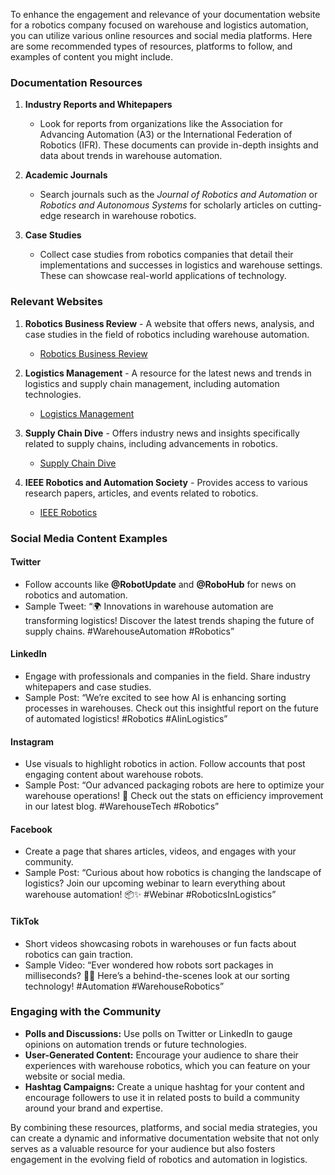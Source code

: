 To enhance the engagement and relevance of your documentation website for a robotics company focused on warehouse and logistics automation, you can utilize various online resources and social media platforms. Here are some recommended types of resources, platforms to follow, and examples of content you might include.

### Documentation Resources
1. **Industry Reports and Whitepapers**
   - Look for reports from organizations like the Association for Advancing Automation (A3) or the International Federation of Robotics (IFR). These documents can provide in-depth insights and data about trends in warehouse automation.

2. **Academic Journals**
   - Search journals such as the *Journal of Robotics and Automation* or *Robotics and Autonomous Systems* for scholarly articles on cutting-edge research in warehouse robotics.

3. **Case Studies**
   - Collect case studies from robotics companies that detail their implementations and successes in logistics and warehouse settings. These can showcase real-world applications of technology.

### Relevant Websites
1. **Robotics Business Review** - A website that offers news, analysis, and case studies in the field of robotics including warehouse automation.
   - [Robotics Business Review](https://www.roboticsbusinessreview.com)

2. **Logistics Management** - A resource for the latest news and trends in logistics and supply chain management, including automation technologies.
   - [Logistics Management](https://www.logisticsmgmt.com)

3. **Supply Chain Dive** - Offers industry news and insights specifically related to supply chains, including advancements in robotics.
   - [Supply Chain Dive](https://www.supplychaindive.com)

4. **IEEE Robotics and Automation Society** - Provides access to various research papers, articles, and events related to robotics.
   - [IEEE Robotics](https://www.ieee-ras.org)

### Social Media Content Examples
#### Twitter
- Follow accounts like **@RobotUpdate** and **@RoboHub** for news on robotics and automation.
- Sample Tweet: “🌍 Innovations in warehouse automation are transforming logistics! Discover the latest trends shaping the future of supply chains. #WarehouseAutomation #Robotics”

#### LinkedIn
- Engage with professionals and companies in the field. Share industry whitepapers and case studies.
- Sample Post: “We’re excited to see how AI is enhancing sorting processes in warehouses. Check out this insightful report on the future of automated logistics! #Robotics #AIinLogistics”

#### Instagram
- Use visuals to highlight robotics in action. Follow accounts that post engaging content about warehouse robots.
- Sample Post: “Our advanced packaging robots are here to optimize your warehouse operations! 🚀 Check out the stats on efficiency improvement in our latest blog. #WarehouseTech #Robotics”

#### Facebook
- Create a page that shares articles, videos, and engages with your community.
- Sample Post: “Curious about how robotics is changing the landscape of logistics? Join our upcoming webinar to learn everything about warehouse automation! 📦✨ #Webinar #RoboticsInLogistics”

#### TikTok
- Short videos showcasing robots in warehouses or fun facts about robotics can gain traction.
- Sample Video: “Ever wondered how robots sort packages in milliseconds? 🤖💨 Here’s a behind-the-scenes look at our sorting technology! #Automation #WarehouseRobotics”

### Engaging with the Community
- **Polls and Discussions:** Use polls on Twitter or LinkedIn to gauge opinions on automation trends or future technologies.
- **User-Generated Content:** Encourage your audience to share their experiences with warehouse robotics, which you can feature on your website or social media.
- **Hashtag Campaigns:** Create a unique hashtag for your content and encourage followers to use it in related posts to build a community around your brand and expertise.

By combining these resources, platforms, and social media strategies, you can create a dynamic and informative documentation website that not only serves as a valuable resource for your audience but also fosters engagement in the evolving field of robotics and automation in logistics.